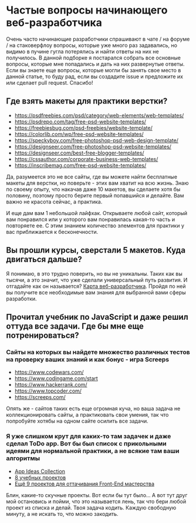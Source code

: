 # Частые вопросы начинающего веб-разработчика

Очень часто начинающие разработчики спрашивают в чате / на форуме / на стаковерфлоу вопросы, которые уже много раз задавались, но видимо в пучине гугла потерялись и найти ответы на них не получилось. В данной подборке я постарался собрать все основные вопросы, которые мне попадались и дать на них развернутые ответы. Если вы знаете еще вопросы, которые могли бы занять свое место в данной статье, то буду рад, если вы создадите issue и предложите их или сделает pull request. Спасибо!

## Где взять макеты для практики верстки?

- https://psdfreebies.com/psd/category/web-elements/web-templates/
- https://psdrepo.com/tag/free-psd-website-templates/
- https://freebiesbug.com/psd-freebies/website-template/
- https://colorlib.com/wp/free-psd-website-templates/
- https://speckyboy.com/free-photoshop-psd-web-design-template/
- https://designseer.com/free-photoshop-psd-website-templates/
- https://designseer.com/best-free-blogger-templates/
- https://cssauthor.com/corporate-business-web-templates/
- https://inscribemag.com/free-psd-website-templates/

Да, разумеется это не все сайты, где вы можете найти бесплатные макеты для верстки, но поверьте - этих вам хватит на всю жизнь. Знаю по своему опыту, что накачав даже 10 макетов, вы сделаете хотя бы половину, поэтому просто берите первый попавшийся и делайте. Вам важно не красота сейчас, а практика. 

И еще дам вам 1 небольшой лайфхак. Открываете любой сайт, который вам понравился или у которого вам понравилась какая-то часть и повторяете ее. С этим знанием количество элементов для практики у вас приближается к бесконечности.

## Вы прошли курсы, сверстали 5 макетов. Куда двигаться дальше?

Я понимаю, в это трудно поверить, но вы не уникальны. Таких как вы тысячи, а это значит, что уже сделали универсальный путь развития. И отгадайте как он называется? [Карта веб-разработчика](https://github.com/kamranahmedse/developer-roadmap). Пройдя по ней вы получите все необходимые вам знания для выбранной вами сферы разработки.  

## Прочитал учебник по JavaScript и даже решил оттуда все задачи. Где бы мне еще потренироваться?

### Сайты на которых вы найдете множество различных тестов на проверку ваших знаний и как бонус - игра Screeps

- https://www.codewars.com/
- https://www.codingame.com/start
- https://www.hackerrank.com/
- https://www.topcoder.com/
- https://screeps.com/

Опять же - сайтов таких есть еще огромная куча, но ваша задача не коллекционировать сайты, а практиковать свои умения, так что попробуйте хотябы на одном сайте осилить все задачи.

### Я уже слишком крут для каких-то там задачек и даже сделал ToDo app. Вот бы был список с прикольными идеями для нормальной практики, а не всякие там ваши алгоритмы

- [App Ideas Collection](https://github.com/florinpop17/app-ideas)
- [8 учебных проектов](https://habr.com/ru/company/edison/blog/344006/)
- [Ещё 9 проектов для оттачивания Front-End мастерства](https://habr.com/ru/company/edison/blog/474230/)

Блин, какие-то скучные проекты. Вот если бы тут было... А вот тут друг мой остановись и пойми, что это называется лень, так что бери любой проект из списка и делай. Твоя задача кодить. Каждую свободную минуту, а не искать то, что можно закодить.
